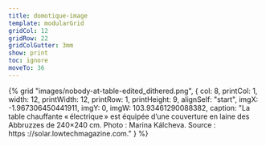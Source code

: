 ```yaml
---
title: domotique-image
template: modularGrid
gridCol: 12
gridRow: 22
gridColGutter: 3mm
show: print
toc: ignore
moveTo: 36
---
```




{% grid "images/nobody-at-table-edited_dithered.png", { 
  col: 8,
  printCol: 1,
  width: 12,
  printWidth: 12,
  printRow: 1,
  printHeight: 9,
  alignSelf: "start",
  imgX: -1.967306450441911,
  imgY: 0,
  imgW: 103.93461290088382,
  caption: "La table chauffante « électrique » est équipée d’une couverture en laine des Abbruzzes de 240×240 cm. Photo : Marina Kálcheva. Source : https ://solar.lowtechmagazine.com."
} %}





